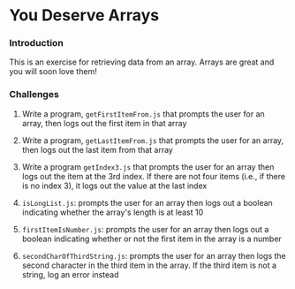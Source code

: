 # You Deserve Arrays

### Introduction

This is an exercise for retrieving data from an array. Arrays are great and you will soon love them!

### Challenges

1. Write a program, `getFirstItemFrom.js` that prompts the user for an array, then logs out the first item in that array

2. Write a program, `getLastItemFrom.js` that prompts the user for an array, then logs out the last item from that array

3. Write a program `getIndex3.js` that prompts the user for an array then logs out the item at the 3rd index. If there are not four items (i.e., if there is no index 3), it logs out the value at the last index

4. `isLongList.js`: prompts the user for an array then logs out a boolean indicating whether the array's length is at least 10

5. `firstItemIsNumber.js`: prompts the user for an array then logs out a boolean indicating whether or not the first item in the array is a number

6. `secondCharOfThirdString.js`: prompts the user for an array then logs the second character in the third item in the array. If the third item is not a string, log an error instead